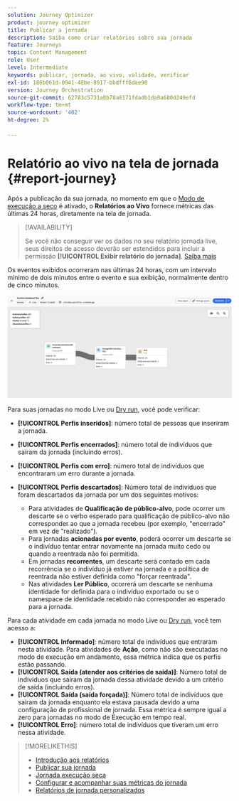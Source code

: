 ```yaml
---
solution: Journey Optimizer
product: journey optimizer
title: Publicar a jornada
description: Saiba como criar relatórios sobre sua jornada
feature: Journeys
topic: Content Management
role: User
level: Intermediate
keywords: publicar, jornada, ao vivo, validade, verificar
exl-id: 186b061d-0941-48be-8917-bbdfff6dae90
version: Journey Orchestration
source-git-commit: 62783c5731a8b78a8171fdadb1da8a680d249efd
workflow-type: tm+mt
source-wordcount: '402'
ht-degree: 2%

---
```


# Relatório ao vivo na tela de jornada {#report-journey}

Após a publicação da sua jornada, no momento em que o [Modo de execução a seco](journey-dry-run.md) é ativado, o **Relatórios ao Vivo** fornece métricas das últimas 24 horas, diretamente na tela de jornada.


>[!AVAILABILITY]
>
>Se você não conseguir ver os dados no seu relatório jornada live, seus direitos de acesso deverão ser estendidos para incluir a permissão **[!UICONTROL Exibir relatório do jornada]**. [Saiba mais](../administration/permissions.md)


Os eventos exibidos ocorreram nas últimas 24 horas, com um intervalo mínimo de dois minutos entre o evento e sua exibição, normalmente dentro de cinco minutos.

![](assets/journey_live_report.png)

Para suas jornadas no modo Live ou [Dry run](journey-dry-run.md), você pode verificar:

* **[!UICONTROL Perfis inseridos]**: número total de pessoas que inseriram a jornada.
* **[!UICONTROL Perfis encerrados]**: número total de indivíduos que saíram da jornada (incluindo erros).
* **[!UICONTROL Perfis com erro]**: número total de indivíduos que encontraram um erro durante a jornada.
* **[!UICONTROL Perfis descartados]**: Número total de indivíduos que foram descartados da jornada por um dos seguintes motivos:

   * Para atividades de **Qualificação de público-alvo**, pode ocorrer um descarte se o verbo esperado para qualificação de público-alvo não corresponder ao que a jornada recebeu (por exemplo, &quot;encerrado&quot; em vez de &quot;realizado&quot;).
   * Para jornadas **acionadas por evento**, poderá ocorrer um descarte se o indivíduo tentar entrar novamente na jornada muito cedo ou quando a reentrada não foi permitida.
   * Em jornadas **recorrentes**, um descarte será contado em cada recorrência se o indivíduo já estiver na jornada e a política de reentrada não estiver definida como &quot;forçar reentrada&quot;.
   * Nas atividades **Ler Público**, ocorrerá um descarte se nenhuma identidade for definida para o indivíduo exportado ou se o namespace de identidade recebido não corresponder ao esperado para a jornada.

Para cada atividade em cada jornada no modo Live ou [Dry run](journey-dry-run.md), você tem acesso a:

* **[!UICONTROL Informado]**: número total de indivíduos que entraram nesta atividade. Para atividades de **Ação**, como não são executadas no modo de execução em andamento, essa métrica indica que os perfis estão passando.
* **[!UICONTROL Saída (atender aos critérios de saída)]**: Número total de indivíduos que saíram da jornada dessa atividade devido a um critério de saída (incluindo erros).
* **[!UICONTROL Saída (saída forçada)]**: Número total de indivíduos que saíram da jornada enquanto ela estava pausada devido a uma configuração de profissional de jornada. Essa métrica é sempre igual a zero para jornadas no modo de Execução em tempo real.
* **[!UICONTROL Erro]**: número total de indivíduos que tiveram um erro nessa atividade.


>[!MORELIKETHIS]
>
>* [Introdução aos relatórios](../reports/gs-reports.md)
>* [Publicar sua jornada](publishing-the-journey.md)
>* [Jornada execução seca](journey-dry-run.md)
>* [Configurar e acompanhar suas métricas do jornada](success-metrics.md)
>* [Relatórios de jornada personalizados](../reports/sharing-overview.md)